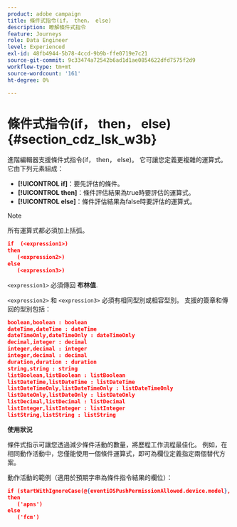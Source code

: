 ```yaml
---
product: adobe campaign
title: 條件式指令(if， then， else)
description: 瞭解條件式指令
feature: Journeys
role: Data Engineer
level: Experienced
exl-id: 48fb4944-5b78-4ccd-9b9b-ffe0719e7c21
source-git-commit: 9c33474a72542b6ad1d1ae0854622dfd7575f2d9
workflow-type: tm+mt
source-wordcount: '161'
ht-degree: 0%

---
```


# 條件式指令(if， then， else) {#section_cdz_lsk_w3b}

進階編輯器支援條件式指令(if， then， else)。 它可讓您定義更複雜的運算式。 它由下列元素組成：

* **[!UICONTROL if]**：要先評估的條件。
* **[!UICONTROL then]**：條件評估結果為true時要評估的運算式。
* **[!UICONTROL else]**：條件評估結果為false時要評估的運算式。

>[!NOTE]
>
>所有運算式都必須加上括弧。

```json
if  (<expression1>)
then
   (<expression2>)
else
   (<expression3>)
```

`<expression1>` 必須傳回 **布林值**.

`<expression2>` 和 `<expression3>` 必須有相同型別或相容型別。 支援的簽章和傳回的型別包括：

```json
boolean,boolean : boolean
dateTime,dateTime : dateTime
dateTimeOnly,dateTimeOnly : dateTimeOnly
decimal,integer : decimal
integer,decimal : integer
integer,decimal : decimal
duration,duration : duration
string,string : string
listBoolean,listBoolean : listBoolean
listDateTime,listDateTime : listDateTime
listDateTimeOnly,listDateTimeOnly : listDateTimeOnly
listDateOnly,listDateOnly : listDateOnly
listDecimal,listDecimal : listDecimal
listInteger,listInteger : listInteger
listString,listString : listString
```

**使用狀況**

條件式指示可讓您透過減少條件活動的數量，將歷程工作流程最佳化。 例如，在相同動作活動中，您僅能使用一個條件運算式，即可為欄位定義指定兩個替代方案。

動作活動的範例（適用於預期字串為條件指令結果的欄位）：

```json
if (startWithIgnoreCase(@{eventiOSPushPermissionAllowed.device.model}, 'iPad') or startWithIgnoreCase(@{eventiOSPushPermissionAllowed.device.model}, 'iOS'))
then
   ('apns')
else
   ('fcm')
```
